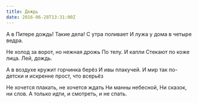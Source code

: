 ```yaml
---
title: Дождь
date: 2016-06-28T13:31:00Z
---
```


А в Питере дождь! Такие дела!
С утра поливает
И лужа у дома в четыре ведра.

Не холод за ворот, но нежная дрожь
По телу. И капли
Стекают по коже лица. Лей, дождь.

А в воздухе кружит горчинка берёз
И ивы плакучей.
И мир так по-детски и искренне прост, что всерьёз

Не хочется плакать, не хочется ждать
Ни манны небесной,
Ни сказок, ни слов. А только идти, и смотреть, и не спать.
